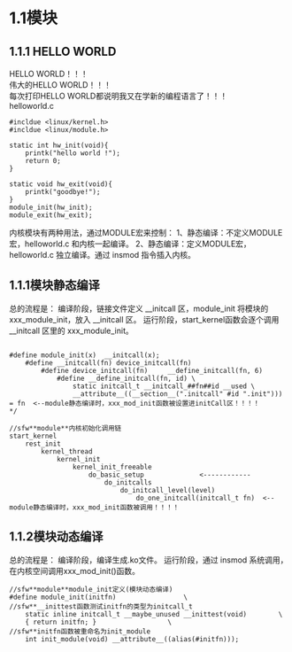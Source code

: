 # 1.1模块
## 1.1.1 HELLO WORLD

HELLO WORLD！！！  
伟大的HELLO WORLD！！！  
每次打印HELLO WORLD都说明我又在学新的编程语言了！！！  
helloworld.c
```
#incldue <linux/kernel.h>
#incldue <linux/module.h>

static int hw_init(void){
	printk("hello world !");
	return 0;
}

static void hw_exit(void){
	printk("goodbye!");
}
module_init(hw_init);
module_exit(hw_exit);
```

内核模块有两种用法，通过MODULE宏来控制：
1、静态编译：不定义MODULE宏，helloworld.c 和内核一起编译。
2、静态编译：定义MODULE宏，helloworld.c 独立编译。通过 insmod 指令插入内核。



## 1.1.1模块静态编译

总的流程是：
	编译阶段，链接文件定义 __initcall 区，module_init 将模块的 xxx_module_init，放入 __initcall 区。
	运行阶段，start_kernel函数会逐个调用 __initcall 区里的 xxx_module_init。


```

```

```
#define module_init(x)  __initcall(x);
	#define __initcall(fn) device_initcall(fn)
		#define device_initcall(fn)     __define_initcall(fn, 6)
			#define __define_initcall(fn, id) \
                static initcall_t __initcall_##fn##id __used \
                __attribute__((__section__(".initcall" #id ".init"))) = fn	<--module静态编译时，xxx_mod_init函数被设置进initCall区！！！！
*/
```

```
//sfw**module**内核初始化调用链
start_kernel
	rest_init
    	kernel_thread
        	kernel_init
            	kernel_init_freeable
                	do_basic_setup				<------------
                    	do_initcalls
                        	do_initcall_level(level)
                            	do_one_initcall(initcall_t fn)	<--module静态编译时，xxx_mod_init函数被调用！！！！
```



## 1.1.2模块动态编译

总的流程是：
	编译阶段，编译生成.ko文件。
	运行阶段，通过 insmod 系统调用，在内核空间调用xxx_mod_init()函数。

```
//sfw**module**module_init定义(模块动态编译)
#define module_init(initfn)					\
//sfw**__inittest函数测试initfn的类型为initcall_t
	static inline initcall_t __maybe_unused __inittest(void)		\
	{ return initfn; }					\
//sfw**initfn函数被重命名为init_module
	int init_module(void) __attribute__((alias(#initfn)));	
```

